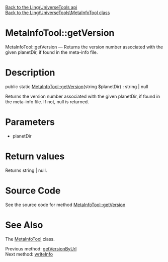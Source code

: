 [Back to the Ling/UniverseTools api](https://github.com/lingtalfi/UniverseTools/blob/master/doc/api/Ling/UniverseTools.md)<br>
[Back to the Ling\UniverseTools\MetaInfoTool class](https://github.com/lingtalfi/UniverseTools/blob/master/doc/api/Ling/UniverseTools/MetaInfoTool.md)


MetaInfoTool::getVersion
================



MetaInfoTool::getVersion — Returns the version number associated with the given planetDir, if found in the meta-info file.




Description
================


public static [MetaInfoTool::getVersion](https://github.com/lingtalfi/UniverseTools/blob/master/doc/api/Ling/UniverseTools/MetaInfoTool/getVersion.md)(string $planetDir) : string | null




Returns the version number associated with the given planetDir, if found in the meta-info file.
If not, null is returned.




Parameters
================


- planetDir

    


Return values
================

Returns string | null.








Source Code
===========
See the source code for method [MetaInfoTool::getVersion](https://github.com/lingtalfi/UniverseTools/blob/master/MetaInfoTool.php#L73-L87)


See Also
================

The [MetaInfoTool](https://github.com/lingtalfi/UniverseTools/blob/master/doc/api/Ling/UniverseTools/MetaInfoTool.md) class.

Previous method: [getVersionByUrl](https://github.com/lingtalfi/UniverseTools/blob/master/doc/api/Ling/UniverseTools/MetaInfoTool/getVersionByUrl.md)<br>Next method: [writeInfo](https://github.com/lingtalfi/UniverseTools/blob/master/doc/api/Ling/UniverseTools/MetaInfoTool/writeInfo.md)<br>

